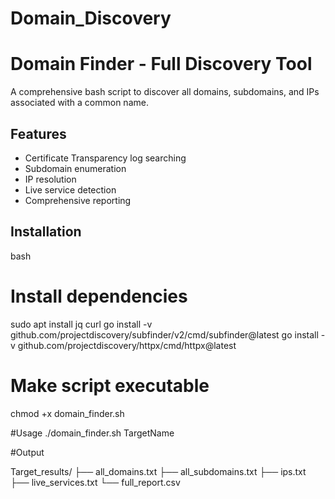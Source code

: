 # Domain_Discovery
# Domain Finder - Full Discovery Tool

A comprehensive bash script to discover all domains, subdomains, and IPs associated with a common name.

## Features
- Certificate Transparency log searching
- Subdomain enumeration
- IP resolution
- Live service detection
- Comprehensive reporting

## Installation
   bash
# Install dependencies
sudo apt install jq curl
go install -v github.com/projectdiscovery/subfinder/v2/cmd/subfinder@latest
go install -v github.com/projectdiscovery/httpx/cmd/httpx@latest

# Make script executable
chmod +x domain_finder.sh
                          
#Usage
./domain_finder.sh TargetName


#Output

Target_results/
├── all_domains.txt
├── all_subdomains.txt
├── ips.txt
├── live_services.txt
└── full_report.csv
